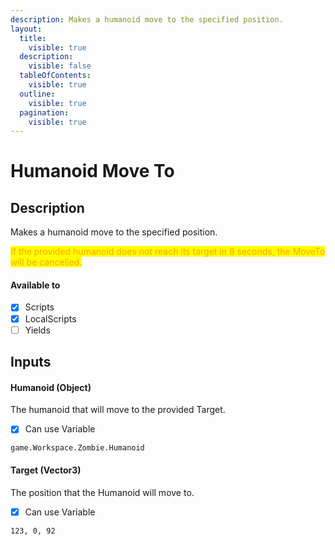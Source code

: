 ```yaml
---
description: Makes a humanoid move to the specified position.
layout:
  title:
    visible: true
  description:
    visible: false
  tableOfContents:
    visible: true
  outline:
    visible: true
  pagination:
    visible: true
---
```


# Humanoid Move To

## Description

Makes a humanoid move to the specified position.

<mark style="color:orange;">If the provided humanoid does not reach its target in 8 seconds, the MoveTo will be cancelled.</mark>

#### Available to

* [x] Scripts
* [x] LocalScripts
* [ ] Yields

## Inputs

#### Humanoid (Object)

The humanoid that will move to the provided Target.

* [x] Can use Variable

```
game.Workspace.Zombie.Humanoid
```

#### Target (Vector3)

The position that the Humanoid will move to.

* [x] Can use Variable

```
123, 0, 92
```
